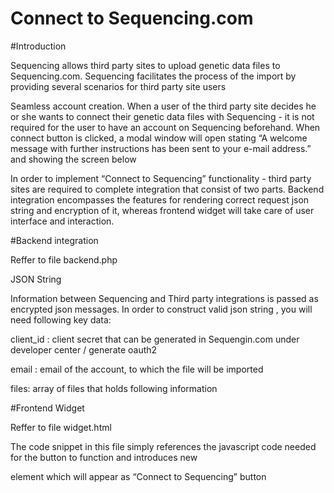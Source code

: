 # Connect to Sequencing.com

#Introduction

Sequencing allows third party sites to upload genetic data files to Sequencing.com. Sequencing facilitates the process of the import by providing several scenarios for third party site users

Seamless account creation. When a user of the third party site decides he or she wants to connect their genetic data files with Sequencing - it is not required for the user to have an account on Sequencing beforehand. When connect button is clicked, a modal window will open stating “A welcome message with further instructions has been sent to your e-mail address.” and showing the screen below


In order to implement “Connect to Sequencing” functionality - third party sites are required to complete integration that consist of two parts. Backend integration encompasses the features for rendering correct request json string and encryption of it, whereas frontend widget will take care of user interface and interaction.

#Backend integration

Reffer to file backend.php

JSON String

Information between Sequencing and Third party integrations is passed as encrypted json messages. In order to construct valid json string , you will need following key data:

client_id : client secret that can be generated in Sequengin.com under developer center / generate oauth2

email : email of the account, to which the file will be imported

files: array of files that holds following information

#Frontend Widget 

Reffer to file widget.html

The code snippet in this file simply references the javascript code needed for the button to function and introduces new <div> element which will appear as “Connect to Sequencing” button
